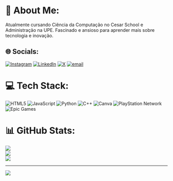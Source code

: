 # 💫 About Me:
Atualmente cursando Ciência da Computação no Cesar School e Administração na UPE. Fascinado e ansioso para aprender mais sobre tecnologia e inovação.


## 🌐 Socials:
[![Instagram](https://img.shields.io/badge/Instagram-%23E4405F.svg?logo=Instagram&logoColor=white)](https://instagram.com/raulmaia._) [![LinkedIn](https://img.shields.io/badge/LinkedIn-%230077B5.svg?logo=linkedin&logoColor=white)](https://linkedin.com/in/https://www.linkedin.com/in/raulmaiab/) [![X](https://img.shields.io/badge/X-black.svg?logo=X&logoColor=white)](https://x.com/raul_scr) [![email](https://img.shields.io/badge/Email-D14836?logo=gmail&logoColor=white)](mailto:raulmaiabarbosa@gmail.com) 

# 💻 Tech Stack:
![HTML5](https://img.shields.io/badge/html5-%23E34F26.svg?style=for-the-badge&logo=html5&logoColor=white) ![JavaScript](https://img.shields.io/badge/javascript-%23323330.svg?style=for-the-badge&logo=javascript&logoColor=%23F7DF1E) ![Python](https://img.shields.io/badge/python-3670A0?style=for-the-badge&logo=python&logoColor=ffdd54) ![C++](https://img.shields.io/badge/c++-%2300599C.svg?style=for-the-badge&logo=c%2B%2B&logoColor=white) ![Canva](https://img.shields.io/badge/Canva-%2300C4CC.svg?style=for-the-badge&logo=Canva&logoColor=white) ![PlayStation Network](https://img.shields.io/badge/PSN-%230070D1.svg?style=for-the-badge&logo=Playstation&logoColor=white) ![Epic Games](https://img.shields.io/badge/epicgames-%23313131.svg?style=for-the-badge&logo=epicgames&logoColor=white)
# 📊 GitHub Stats:
![](https://github-readme-stats.vercel.app/api?username=raulmaiab&theme=transparent&hide_border=false&include_all_commits=false&count_private=false)<br/>
![](https://nirzak-streak-stats.vercel.app/?user=raulmaiab&theme=transparent&hide_border=false)<br/>
![](https://github-readme-stats.vercel.app/api/top-langs/?username=raulmaiab&theme=transparent&hide_border=false&include_all_commits=false&count_private=false&layout=compact)

---
[![](https://visitcount.itsvg.in/api?id=raulmaiab&icon=0&color=0)](https://visitcount.itsvg.in)

<!-- Proudly created with GPRM ( https://gprm.itsvg.in ) -->

